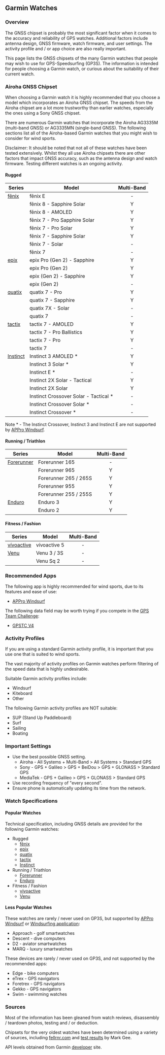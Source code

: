 ## Garmin Watches

### Overview

The GNSS chipset is probably the most significant factor when it comes to the accuracy and reliability of GPS watches. Additional factors include antenna design, GNSS firmware, watch firmware, and user settings. The activity profile and / or app choice are also really important.

This page lists the GNSS chipsets of the many Garmin watches that people may wish to use for GPS-Speedsurfing (GP3S). The information is intended for people choosing a Garmin watch, or curious about the suitability of their current watch.



### Airoha GNSS Chipset

When choosing a Garmin watch it is highly recommended that you choose a model which incorporates an Airoha GNSS chipset. The speeds from the Airoha chipset are a lot more trustworthy than earlier watches, especially the ones using a Sony GNSS chipset.

There are numerous Garmin watches that incorporate the Airoha AG3335M (multi-band GNSS) or AG3335MN (single-band GNSS). The following sections list all of the Airoha-based Garmin watches that you might wish to consider for wind sports.

Disclaimer: It should be noted that not all of these watches have been tested extensively. Whilst they all use Airoha chipsets there are other factors that impact GNSS accuracy, such as the antenna design and watch firmware. Testing different watches is an ongoing activity.



#### Rugged

| Series                  | Model                                  | Multi-Band |
| ----------------------- | -------------------------------------- | :--------: |
| [fēnix](fenix.md)       | fēnix E                                |     -      |
|                         | fēnix 8 - Sapphire Solar               |     Y      |
|                         | fēnix 8 - AMOLED                       |     Y      |
|                         | fēnix 7 - Pro Sapphire Solar           |     Y      |
|                         | fēnix 7 - Pro Solar                    |     Y      |
|                         | fēnix 7 - Sapphire Solar               |     Y      |
|                         | fēnix 7 - Solar                        |     -      |
|                         | fēnix 7                                |     -      |
| [epix](epix.md)         | epix Pro (Gen 2) - Sapphire            |     Y      |
|                         | epix Pro (Gen 2)                       |     Y      |
|                         | epix (Gen 2) - Sapphire                |     Y      |
|                         | epix (Gen 2)                           |     -      |
| [quatix](quatix.md)     | quatix 7 - Pro                         |     Y      |
|                         | quatix 7 - Sapphire                    |     Y      |
|                         | quatix 7X - Solar                      |     -      |
|                         | quatix 7                               |     -      |
| [tactix](tactix.md)     | tactix 7 - AMOLED                      |     Y      |
|                         | tactix 7 - Pro Ballistics              |     Y      |
|                         | tactix 7 - Pro                         |     Y      |
|                         | tactix 7                               |     -      |
| [Instinct](instinct.md) | Instinct 3 AMOLED \*                   |     Y      |
|                         | Instinct 3 Solar \*                    |     Y      |
|                         | Instinct E \*                          |     -      |
|                         | Instinct 2X Solar - Tactical           |     Y      |
|                         | Instinct 2X Solar                      |     Y      |
|                         | Instinct Crossover Solar - Tactical \* |     -      |
|                         | Instinct Crossover Solar \*            |     -      |
|                         | Instinct Crossover \*                  |     -      |

Note \* - The Instinct Crossover, Instinct 3 and Instinct E are not supported by [APPro Windsurf](https://apps.garmin.com/apps/9567700b-6587-44be-9708-879bfc844791).



#### Running / Triathlon

| Series                      | Model                 | Multi-Band |
| --------------------------- | --------------------- | :--------: |
| [Forerunner](forerunner.md) | Forerunner 165        |     -      |
|                             | Forerunner 965        |     Y      |
|                             | Forerunner 265 / 265S |     Y      |
|                             | Forerunner 955        |     Y      |
|                             | Forerunner 255 / 255S |     Y      |
| [Enduro](enduro.md)         | Enduro 3              |     Y      |
|                             | Enduro 2              |     Y      |



#### Fitness / Fashion

| Series                      | Model        | Multi-Band |
| --------------------------- | ------------ | :--------: |
| [vívoactive](vivoactive.md) | vívoactive 5 |     -      |
| [Venu](venu.md)             | Venu 3 / 3S  |     -      |
|                             | Venu Sq 2    |     -      |



### Recommended Apps

The following app is highly recommended for wind sports, due to its features and ease of use:

- [APPro Windsurf](https://apps.garmin.com/apps/9567700b-6587-44be-9708-879bfc844791)

The following data field may be worth trying if you compete in the [GPS Team Challenge](https://www.gpsteamchallenge.com.au/):

- [GPSTC V4](https://apps.garmin.com/apps/f0f3fbd5-9de3-4d69-b89b-10b76d6a9f0f)



### Activity Profiles

If you are using a standard Garmin activity profile, it is important that you use one that is suited to wind sports.

The vast majority of activity profiles on Garmin watches perform filtering of the speed data that is highly undesirable.

Suitable Garmin activity profiles include:

- Windsurf
- Kiteboard
- Other

The following Garmin activity profiles are NOT suitable:

- SUP (Stand Up Paddleboard)
- Surf
- Sailing
- Boating



### Important Settings

- Use the best possible GNSS setting.
  - Airoha - All Systems + Multi-Band > All Systems > Standard GPS
  - Sony - GPS + Galileo > GPS + BeiDou > GPS + GLONASS > Standard GPS
  - MediaTek - GPS + Galileo > GPS + GLONASS > Standard GPS
- Use recording frequency of "every second".
- Ensure phone is automatically updating its time from the network.



### Watch Specifications

#### Popular Watches

Technical specification, including GNSS details are provided for the following Garmin watches:

- Rugged
  - [fēnix](fenix.md)
  - [epix](epix.md)
  - [quatix](quatix.md)
  - [tactix](tactix.md)
  - [Instinct](instinct.md)
- Running / Triathlon
  - [Forerunner](forerunner.md)
  - [Enduro](enduro.md)
- Fitness / Fashion
  - [vívoactive](vivoactive.md)
  - [Venu](venu.md)



#### Less Popular Watches

These watches are rarely / never used on GP3S, but supported by [APPro Windsurf](https://apps.garmin.com/apps/9567700b-6587-44be-9708-879bfc844791) or [Windsurfing application](https://apps.garmin.com/apps/9d47be43-2724-44e4-8f5e-3005b0766087):

- Approach - golf smartwatches
- Descent - dive computers
- D2 - aviator smartwatches
- MARQ - luxury smartwatches

These devices are rarely / never used on GP3S, and not supported by the recommended apps:

- Edge - bike computers
- eTrex - GPS navigators
- Foretrex - GPS navigators
- Gekko - GPS navigators
- Swim - swimming watches



### Sources

Most of the information has been gleaned from watch reviews, disassembly / teardown photos, testing and / or deduction.

Chipsets for the very oldest watches have been determined using a variety of sources, including [fellrnr.com](https://fellrnr.com/wiki/GPS_Accuracy-summary) and [test results](https://www.dropbox.com/sh/psdyxm93y2m12j3/AABNlbBRsF2E3edvzqnnMPC4a?dl=0&preview=Test+Results+-+All+Watches.xlsx) by Mark Gee.

API levels obtained from Garmin [developer](https://developer.garmin.com/connect-iq/compatible-devices/) site.

